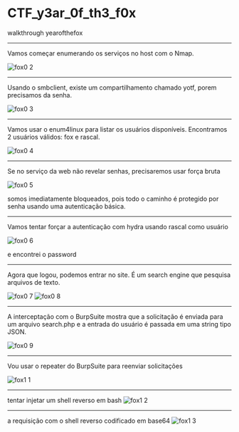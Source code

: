 # CTF_y3ar_0f_th3_f0x
walkthrough yearofthefox
******************************************************************************************
Vamos começar enumerando os serviços no host com o Nmap.

![fox0 2](https://github.com/user-attachments/assets/9497c669-b7f2-4bdd-8510-cd86bffa1d11)

******************************************************************************************
Usando o smbclient, existe um compartilhamento chamado yotf, porem precisamos da senha.

![fox0 3](https://github.com/user-attachments/assets/253ebfc0-6749-41c1-83a5-285e52290969)

******************************************************************************************
Vamos usar o enum4linux para listar os usuários disponíveis. Encontramos 2 usuários válidos: fox e rascal.

![fox0 4](https://github.com/user-attachments/assets/f865ba47-1778-459e-b986-88271d0551ad)

******************************************************************************************
Se no serviço da web não revelar senhas, precisaremos usar força bruta

![fox0 5](https://github.com/user-attachments/assets/454d2602-828d-4e07-a9e9-e710ece3911a)

somos imediatamente bloqueados, pois todo o caminho é protegido por senha usando uma autenticação básica.

******************************************************************************************
Vamos tentar forçar a autenticação com hydra usando rascal como usuário

![fox0 6](https://github.com/user-attachments/assets/075d4faf-9659-4af9-b5e1-d13ebf1e3cc8)

e encontrei o password

******************************************************************************************
Agora que logou, podemos entrar no site. É um search engine que pesquisa arquivos de texto.

![fox0 7](https://github.com/user-attachments/assets/839afcd7-5ed8-4e12-b03a-ff3e47544be8)
![fox0 8](https://github.com/user-attachments/assets/7bc2412d-e441-48e7-a8e5-b082f765e04b)

******************************************************************************************
A interceptação com o BurpSuite mostra que a solicitação é enviada para um arquivo search.php e a entrada do usuário é passada em uma string tipo JSON.

![fox0 9](https://github.com/user-attachments/assets/f5705618-dddb-40ec-86af-d2751c633a57)
******************************************************************************************
Vou usar o repeater do BurpSuite para reenviar solicitações

![fox1 1](https://github.com/user-attachments/assets/4020fca6-3aec-47be-88fd-0e78801c5d07)

******************************************************************************************
tentar injetar um shell reverso em bash 
![fox1 2](https://github.com/user-attachments/assets/cb664284-5903-4e80-b3c6-d318b4478660)

******************************************************************************************
a requisição com o shell reverso codificado em base64
![fox1 3](https://github.com/user-attachments/assets/250dd357-101b-466f-ac63-e40b1d9e6c26)
